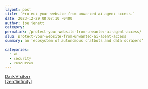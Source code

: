 ```yaml
---
layout: post
title: ‘Protect your website from unwanted AI agent access.’
date: 2023-12-29 08:07:10 -0400
author: joe jenett
category: 
permalink: /protect-your-website-from-unwanted-ai-agent-access/
slug: protect-your-website-from-unwanted-ai-agent-access
summary: an ‘ecosystem of autonomous chatbots and data scrapers’

categories:
  - ai
  - security
  - resources
---
```


<a title="Dark Visitors - A list of known AI agents on the internet" href="https://darkvisitors.com/">Dark Visitors</a><br>[<a href="https://pinboard.in/u:zero1infinity">zero1infinity</a>]

<a style="display:none;" href="https://brid.gy/publish/mastodon"><small>(cross-posted to mastodon)</small></a>